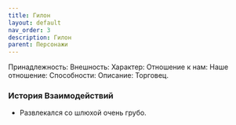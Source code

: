 ```yaml
---
title: Гилон
layout: default
nav_order: 3
description: Гилон
parent: Персонажи
---
```

Принадлежность: 
Внешность: 
Характер: 
Отношение к нам: 
Наше отношение: 
Способности: 
Описание: Торговец.

### История Взаимодействий
- Развлекался со шлюхой очень грубо.
